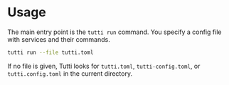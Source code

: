 # Usage

The main entry point is the `tutti run` command.
You specify a config file with services and their commands.

```bash
tutti run --file tutti.toml
```

If no file is given, Tutti looks for `tutti.toml`, `tutti-config.toml`, or `tutti.config.toml` in the current directory.
